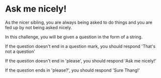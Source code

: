 # Ask me nicely!

As the nicer sibling, you are always being asked to do things and you are fed up by not being asked nicely.

In this challenge, you will be given a question in the form of a string.

If the question doesn't end in a question mark, you should respond 'That's not a question'

If the question doesn't end in 'please', you should respond 'Ask me nicely!'

If the question ends in 'please?', you should respond 'Sure Thang!'
